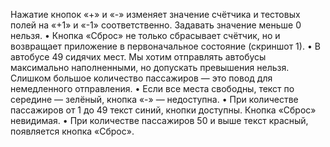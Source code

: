 Нажатие кнопок «+» и «-» изменяет значение счётчика и тестовых полей на «+1» и «-1» соответственно. Задавать значение меньше 0 нельзя.
• Кнопка «Сброс» не только сбрасывает счётчик, но и возвращает приложение в первоначальное состояние (скриншот 1).
• В автобусе 49 сидячих мест. Мы хотим отправлять автобусы максимально наполненными, но допускать превышения нельзя. Слишком большое количество пассажиров — это повод для немедленного отправления.
• Если все места свободны, текст по середине — зелёный, кнопка «-» — недоступна.
• При количестве пассажиров от 1 до 49 текст синий, кнопки доступны. Кнопка «Сброс» невидимая.
• При количестве пассажиров 50 и выше текст красный, появляется кнопка «Сброс».
